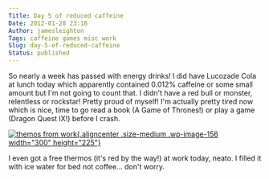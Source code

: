```yaml
---
Title: Day 5 of reduced caffeine
Date: 2012-01-28 23:18
Author: jamesleighton
Tags: caffeine games misc work
Slug: day-5-of-reduced-caffeine
Status: published
---
```


So nearly a week has passed with energy drinks! I did have Lucozade Cola at lunch today which apparently contained 0.012% caffeine or some small amount but I'm not going to count that. I didn't have a red bull or monster, relentless or rockstar! Pretty proud of myself! I'm actually pretty tired now which is nice, time to go read a book (A Game of Thrones!) or play a game (Dragon Quest IX!) before I crash.

[![themos from work](http://jamesleighton.files.wordpress.com/2012/01/themos.jpg?w=300 "themos from work"){.aligncenter .size-medium .wp-image-156 width="300" height="225"}](http://jamesleighton.files.wordpress.com/2012/01/themos.jpg)

I even got a free thermos (it's red by the way!) at work today, neato. I filled it with ice water for bed not coffee... don't worry.
